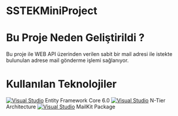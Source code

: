 # SSTEKMiniProject

# Bu Proje Neden Geliştirildi ?

Bu proje ile WEB API üzerinden verilen sabit bir mail adresi ile istekte bulunulan adrese mail gönderme işlemi sağlanıyor.

# Kullanılan Teknolojiler

[![Visual Studio](https://img.shields.io/badge/--6C33AF?logo=visual%20studio)](https://visualstudio.microsoft.com/) Entity Framework Core 6.0
[![Visual Studio](https://img.shields.io/badge/--6C33AF?logo=visual%20studio)](https://visualstudio.microsoft.com/) N-Tier Architecture
[![Visual Studio](https://img.shields.io/badge/--6C33AF?logo=visual%20studio)](https://visualstudio.microsoft.com/) MailKit Package




